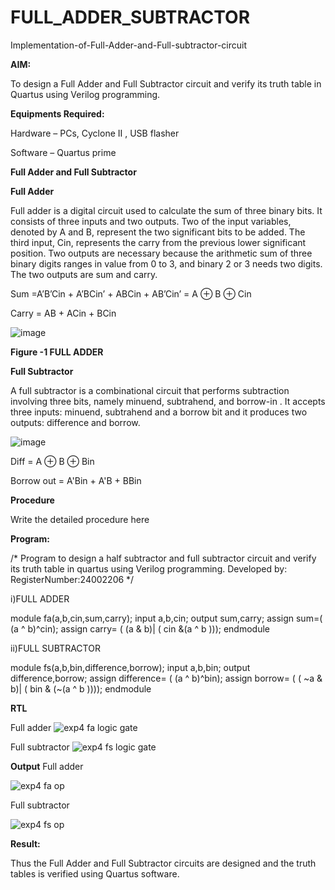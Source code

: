 # FULL_ADDER_SUBTRACTOR

Implementation-of-Full-Adder-and-Full-subtractor-circuit

**AIM:**

To design a Full Adder and Full Subtractor circuit and verify its truth table in Quartus using Verilog programming.

**Equipments Required:**

Hardware – PCs, Cyclone II , USB flasher

Software – Quartus prime

**Full Adder and Full Subtractor**

**Full Adder**

Full adder is a digital circuit used to calculate the sum of three binary bits. It consists of three inputs and two outputs. Two of the input variables, denoted by A and B, represent the two significant bits to be added. The third input, Cin, represents the carry from the previous lower significant position. Two outputs are necessary because the arithmetic sum of three binary digits ranges in value from 0 to 3, and binary 2 or 3 needs two digits. The two outputs are sum and carry.

Sum =A’B’Cin + A’BCin’ + ABCin + AB’Cin’ = A ⊕ B ⊕ Cin 

Carry = AB + ACin + BCin

![image](https://github.com/naavaneetha/FULL_ADDER_SUBTRACTOR/assets/154305477/0f30ba51-5ffb-4198-845f-18e054f675e7)

**Figure -1 FULL ADDER**

**Full Subtractor**

A full subtractor is a combinational circuit that performs subtraction involving three bits, namely minuend, subtrahend, and borrow-in . It accepts three inputs: minuend, subtrahend and a borrow bit and it produces two outputs: difference and borrow.

![image](https://github.com/naavaneetha/FULL_ADDER_SUBTRACTOR/assets/154305477/02b24f51-ab51-4304-9ad6-7b81ffc1ead5)

Diff = A ⊕ B ⊕ Bin 

Borrow out = A'Bin + A'B + BBin

**Procedure**

Write the detailed procedure here

**Program:**

/* Program to design a half subtractor and full subtractor circuit and verify its truth table in quartus using Verilog programming.
Developed by: RegisterNumber:24002206
*/

i)FULL ADDER

module fa(a,b,cin,sum,carry);
input a,b,cin;
output sum,carry;
assign sum=( (a ^ b)^cin);
assign carry= ( (a & b)| ( cin &(a ^ b )));
endmodule

ii)FULL SUBTRACTOR

module fs(a,b,bin,difference,borrow);
input a,b,bin;
output difference,borrow;
assign difference= ( (a ^ b)^bin);
assign borrow= ( ( ~a & b)| ( bin & (~(a ^ b ))));
endmodule


**RTL**

Full adder
![exp4 fa logic gate](https://github.com/user-attachments/assets/596ccbb3-e7c0-45a8-96b4-40aa4c0782d5)

Full subtractor
![exp4 fs logic gate](https://github.com/user-attachments/assets/e8f4efff-3549-42d3-b9d3-3f8dc382f915)


**Output**
Full adder

![exp4 fa op](https://github.com/user-attachments/assets/d5c5883c-89da-4516-82b8-73a3b7b0f5f1)

Full subtractor


![exp4 fs op](https://github.com/user-attachments/assets/66d7984d-ca91-4d59-b29d-64ac2e676104)




**Result:**

Thus the Full Adder and Full Subtractor circuits are designed and the truth tables is verified using Quartus software.



